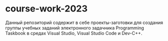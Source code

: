 # course-work-2023
 Данный репозиторий содержит в себе проекты-заготовки для создания группы учебных заданий электронного задачника Programming Taskbook в средах Visual Studio, Visual Studio Code и Dev-C++.

